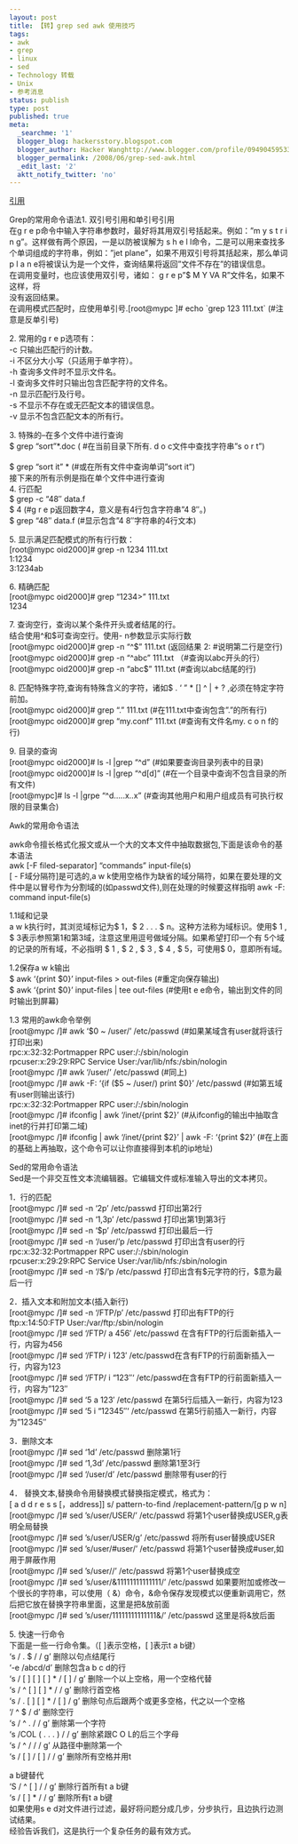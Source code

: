 ```yaml
---
layout: post
title: 【转】grep sed awk 使用技巧
tags:
- awk
- grep
- linux
- sed
- Technology 转载
- Unix
- 参考消息
status: publish
type: post
published: true
meta:
  _searchme: '1'
  blogger_blog: hackersstory.blogspot.com
  blogger_author: Hacker Wanghttp://www.blogger.com/profile/09490459533264275905noreply@blogger.com
  blogger_permalink: /2008/06/grep-sed-awk.html
  _edit_last: '2'
  aktt_notify_twitter: 'no'
---
```

<p><a href="http://space.itpub.net/7201003/viewspace-246589">引用</a><br /></p><p>Grep的常用命令语法1. 双引号引用和单引号引用<br />在g r e p命令中输入字符串参数时，最好将其用双引号括起来。例如：”m y s t r i n g”。这样做有两个原因，一是以防被误解为 s h e l l命令，二是可以用来查找多个单词组成的字符串，例如：”jet plane”，如果不用双引号将其括起来，那么单词 p l a n e将被误认为是一个文件，查询结果将返回”文件不存在”的错误信息。<br />在调用变量时，也应该使用双引号，诸如： g r e p”$ M Y VA R”文件名，如果不这样，将<br />没有返回结果。<br />在调用模式匹配时，应使用单引号.[root@mypc ]# echo `grep 123 111.txt`  (#注意是反单引号)</p><p>2. 常用的g r e p选项有：<br />-c   只输出匹配行的计数。<br />-i   不区分大小写（只适用于单字符）。<br />-h   查询多文件时不显示文件名。<br />-l   查询多文件时只输出包含匹配字符的文件名。<br />-n   显示匹配行及行号。<br />-s   不显示不存在或无匹配文本的错误信息。<br />-v   显示不包含匹配文本的所有行。</p><p>3. 特殊的–在多个文件中进行查询<br />$ grep “sort”*.doc     ( #在当前目录下所有. d o c文件中查找字符串”s o r t”)<br /><br />$ grep “sort it” *      (#或在所有文件中查询单词”sort it”)<br />接下来的所有示例是指在单个文件中进行查询<br />4. 行匹配<br />$ grep -c “48″ data.f<br />$ 4                      (#g r e p返回数字4，意义是有4行包含字符串”4 8″。)<br />$ grep “48″ data.f          (#显示包含”4 8″字符串的4行文本)</p><p>5. 显示满足匹配模式的所有行行数：<br />[root@mypc oid2000]# grep -n 1234 111.txt<br />1:1234<br />3:1234ab</p><p>6. 精确匹配<br />[root@mypc oid2000]# grep “1234&gt;” 111.txt<br />1234</p><p>7. 查询空行，查询以某个条件开头或者结尾的行。<br />结合使用^和$可查询空行。使用- n参数显示实际行数<br />[root@mypc oid2000]# grep -n “^$” 111.txt    (返回结果 2:   #说明第二行是空行)<br />[root@mypc oid2000]# grep -n “^abc” 111.txt （#查询以abc开头的行）<br />[root@mypc oid2000]# grep -n “abc$” 111.txt  (#查询以abc结尾的行)</p><p>8. 匹配特殊字符,查询有特殊含义的字符，诸如$ . ‘ ” * [] ^ |  + ? ,必须在特定字符前加。<br />[root@mypc oid2000]# grep  “.” 111.txt  (#在111.txt中查询包含”.”的所有行)<br />[root@mypc oid2000]# grep  “my.conf”  111.txt (#查询有文件名my. c o n f的行)</p><p>9. 目录的查询<br />[root@mypc oid2000]# ls -l |grep “^d”      (#如果要查询目录列表中的目录)<br />[root@mypc oid2000]# ls -l |grep “^d[d]”    (#在一个目录中查询不包含目录的所有文件)<br />[root@mypc]# ls -l |grpe “^d…..x..x” (#查询其他用户和用户组成员有可执行权限的目录集合)</p><p>Awk的常用命令语法</p><p>awk命令擅长格式化报文或从一个大的文本文件中抽取数据包,下面是该命令的基本语法<br />awk [-F filed-separator] “commands” input-file(s)<br />[ - F域分隔符]是可选的,a w k使用空格作为缺省的域分隔符，如果在要处理的文件中是以冒号作为分割域的(如passwd文件),则在处理的时候要这样指明 awk -F: command input-file(s)</p><p>1.1域和记录<br />a w k执行时，其浏览域标记为$ 1，$ 2 . . . $ n。这种方法称为域标识。使用$ 1 , $ 3表示参照第1和第3域，注意这里用逗号做域分隔。如果希望打印一个有 5个域的记录的所有域，不必指明 $ 1 , $ 2 , $ 3 , $ 4 , $ 5，可使用$ 0，意即所有域。</p><p>1.2保存a w k输出<br />$ awk ‘{print $0}’ input-files &gt; out-files    (#重定向保存输出)<br />$ awk ‘{print $0}’ input-files | tee out-files  (#使用t e e命令，输出到文件的同时输出到屏幕)</p><p>1.3 常用的awk命令举例<br />[root@mypc /]# awk ‘$0 ~ /user/’ /etc/passwd  (#如果某域含有user就将该行打印出来)<br />rpc:x:32:32:Portmapper RPC user:/:/sbin/nologin<br />rpcuser:x:29:29:RPC Service User:/var/lib/nfs:/sbin/nologin<br />[root@mypc /]# awk ‘/user/’ /etc/passwd      (#同上)<br />[root@mypc /]# awk -F: ‘{if ($5 ~ /user/) print $0}’ /etc/passwd (#如第五域有user则输出该行)<br />rpc:x:32:32:Portmapper RPC user:/:/sbin/nologin<br />[root@mypc /]# ifconfig | awk ‘/inet/{print $2}’  (#从ifconfig的输出中抽取含inet的行并打印第二域)<br />[root@mypc /]# ifconfig | awk ‘/inet/{print $2}’ | awk -F: ‘{print $2}’ (#在上面的基础上再抽取，这个命令可以让你直接得到本机的ip地址)</p><p>Sed的常用命令语法<br />Sed是一个非交互性文本流编辑器。它编辑文件或标准输入导出的文本拷贝。</p><p>1．行的匹配<br />[root@mypc /]# sed -n ‘2p’ /etc/passwd  打印出第2行<br />[root@mypc /]# sed -n ‘1,3p’ /etc/passwd 打印出第1到第3行<br />[root@mypc /]# sed -n ‘$p’ /etc/passwd   打印出最后一行<br />[root@mypc /]# sed -n ‘/user/’p /etc/passwd 打印出含有user的行<br />rpc:x:32:32:Portmapper RPC user:/:/sbin/nologin<br />rpcuser:x:29:29:RPC Service User:/var/lib/nfs:/sbin/nologin<br />[root@mypc /]# sed -n ‘/$/’p /etc/passwd  打印出含有$元字符的行，$意为最后一行</p><p>2．插入文本和附加文本(插入新行)<br />[root@mypc /]# sed -n ‘/FTP/p’ /etc/passwd  打印出有FTP的行<br />ftp:x:14:50:FTP User:/var/ftp:/sbin/nologin<br />[root@mypc /]# sed ‘/FTP/ a 456′ /etc/passwd 在含有FTP的行后面新插入一行，内容为456<br />[root@mypc /]# sed ‘/FTP/ i 123′ /etc/passwd在含有FTP的行前面新插入一行，内容为123<br />[root@mypc /]# sed ‘/FTP/ i “123″‘ /etc/passwd在含有FTP的行前面新插入一行，内容为”123″<br />[root@mypc /]# sed ‘5 a 123′ /etc/passwd         在第5行后插入一新行，内容为123<br />[root@mypc /]# sed ‘5 i “12345″‘ /etc/passwd   在第5行前插入一新行，内容为”12345″</p><p>3．删除文本<br />[root@mypc /]# sed ‘1d’ /etc/passwd  删除第1行<br />[root@mypc /]# sed ‘1,3d’ /etc/passwd  删除第1至3行<br />[root@mypc /]# sed ‘/user/d’ /etc/passwd  删除带有user的行</p><p>4． 替换文本,替换命令用替换模式替换指定模式，格式为：<br />[ a d d r e s s [，address]] s/ pattern-to-find /replacement-pattern/[g p w n]<br />[root@mypc /]# sed ’s/user/USER/’ /etc/passwd     将第1个user替换成USER,g表明全局替换<br />[root@mypc /]# sed ’s/user/USER/g’ /etc/passwd    将所有user替换成USER<br />[root@mypc /]# sed ’s/user/#user/’ /etc/passwd    将第1个user替换成#user,如用于屏蔽作用<br />[root@mypc /]# sed ’s/user//’ /etc/passwd         将第1个user替换成空<br />[root@mypc /]# sed ’s/user/&amp;11111111111111/’ /etc/passwd  如果要附加或修改一个很长的字符串，可以使用（ &amp;）命令，&amp;命令保存发现模式以便重新调用它，然后把它放在替换字符串里面，这里是把&amp;放前面<br />[root@mypc /]# sed ’s/user/11111111111111&amp;/’ /etc/passwd  这里是将&amp;放后面</p><p>5. 快速一行命令<br />下面是一些一行命令集。（[ ]表示空格，[ ]表示t a b键）<br />‘s /  . $ / / g’ 删除以句点结尾行<br />‘-e /abcd/d’ 删除包含a b c d的行<br />‘s / [ ] [ ] [ ] * / [ ] / g’ 删除一个以上空格，用一个空格代替<br />‘s / ^ [ ] [ ] * / / g’ 删除行首空格<br />‘s /  . [ ] [ ] * / [ ] / g’ 删除句点后跟两个或更多空格，代之以一个空格<br />‘/ ^ $ / d’ 删除空行<br />‘s / ^ . / / g’ 删除第一个字符<br />‘s /COL  ( . . .  ) / / g’ 删除紧跟C O L的后三个字母<br />‘s / ^  / / / g’ 从路径中删除第一个<br />‘s / [ ] / [ ] / / g’ 删除所有空格并用t

a b键替代<br />‘S / ^ [ ] / / g’ 删除行首所有t a b键<br />‘s / [ ] * / / g’ 删除所有t a b键<br />如果使用s e d对文件进行过滤，最好将问题分成几步，分步执行，且边执行边测试结果。<br />经验告诉我们，这是执行一个复杂任务的最有效方式。</p>
